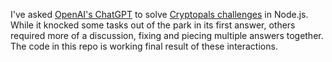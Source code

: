 I've asked [OpenAI's ChatGPT](https://chat.openai.com) to solve [Cryptopals challenges](https://cryptopals.com) in Node.js. While it knocked some tasks out of the park in its first answer, others required more of a discussion, fixing and piecing multiple answers together. The code in this repo is working final result of these interactions.
